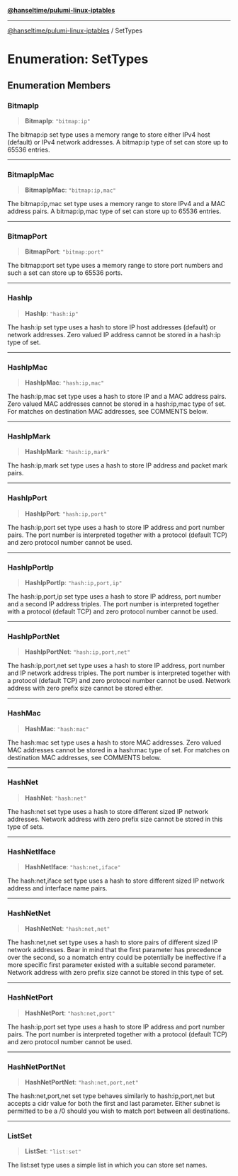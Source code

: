 [**@hanseltime/pulumi-linux-iptables**](../README.md)

***

[@hanseltime/pulumi-linux-iptables](../README.md) / SetTypes

# Enumeration: SetTypes

## Enumeration Members

### BitmapIp

> **BitmapIp**: `"bitmap:ip"`

The bitmap:ip set type uses a memory range to store either IPv4 host (default) or IPv4 network addresses. A bitmap:ip type of set can store up to 65536 entries.

***

### BitmapIpMac

> **BitmapIpMac**: `"bitmap:ip,mac"`

The bitmap:ip,mac set type uses a memory range to store IPv4 and a MAC address pairs. A bitmap:ip,mac type of set can store up to 65536 entries.

***

### BitmapPort

> **BitmapPort**: `"bitmap:port"`

The bitmap:port set type uses a memory range to store port numbers and such a set can store up to 65536 ports.

***

### HashIp

> **HashIp**: `"hash:ip"`

The hash:ip set type uses a hash to store IP host addresses (default) or network addresses. Zero valued IP address cannot be stored in a hash:ip type of set.

***

### HashIpMac

> **HashIpMac**: `"hash:ip,mac"`

The hash:ip,mac set type uses a hash to store IP and a MAC address pairs. Zero valued MAC addresses cannot be stored in a hash:ip,mac type of set. For matches on destination MAC addresses, see COMMENTS below.

***

### HashIpMark

> **HashIpMark**: `"hash:ip,mark"`

The hash:ip,mark set type uses a hash to store IP address and packet mark pairs.

***

### HashIpPort

> **HashIpPort**: `"hash:ip,port"`

The hash:ip,port set type uses a hash to store IP address and port number pairs. The port number is interpreted together with a protocol (default TCP) and zero protocol number cannot be used.

***

### HashIpPortIp

> **HashIpPortIp**: `"hash:ip,port,ip"`

The hash:ip,port,ip set type uses a hash to store IP address, port number and a second IP address triples. The port number is interpreted together with a protocol (default TCP) and zero protocol number cannot be used.

***

### HashIpPortNet

> **HashIpPortNet**: `"hash:ip,port,net"`

The hash:ip,port,net set type uses a hash to store IP address, port number and IP network address triples. The port number is interpreted together with a protocol (default TCP) and zero protocol number cannot be used. Network address with zero prefix size cannot be stored either.

***

### HashMac

> **HashMac**: `"hash:mac"`

The hash:mac set type uses a hash to store MAC addresses. Zero valued MAC addresses cannot be stored in a hash:mac type of set. For matches on destination MAC addresses, see COMMENTS below.

***

### HashNet

> **HashNet**: `"hash:net"`

The hash:net set type uses a hash to store different sized IP network addresses. Network address with zero prefix size cannot be stored in this type of sets.

***

### HashNetIface

> **HashNetIface**: `"hash:net,iface"`

The hash:net,iface set type uses a hash to store different sized IP network address and interface name pairs.

***

### HashNetNet

> **HashNetNet**: `"hash:net,net"`

The hash:net,net set type uses a hash to store pairs of different sized IP network addresses. Bear in mind that the first parameter has precedence over the second, so a nomatch entry could be potentially be ineffective if a more specific first parameter existed with a suitable second parameter. Network address with zero prefix size cannot be stored in this type of set.

***

### HashNetPort

> **HashNetPort**: `"hash:net,port"`

The hash:ip,port set type uses a hash to store IP address and port number pairs. The port number is interpreted together with a protocol (default TCP) and zero protocol number cannot be used.

***

### HashNetPortNet

> **HashNetPortNet**: `"hash:net,port,net"`

The hash:net,port,net set type behaves similarly to hash:ip,port,net but accepts a cidr value for both the first and last parameter. Either subnet is permitted to be a /0 should you wish to match port between all destinations.

***

### ListSet

> **ListSet**: `"list:set"`

The list:set type uses a simple list in which you can store set names.
